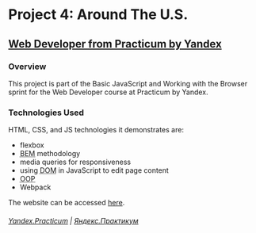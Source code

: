 # Project 4: Around The U.S.

## [Web Developer from Practicum by Yandex](https://practicum.yandex.com/web/)

### Overview

This project is part of the Basic JavaScript and Working with the Browser sprint for the Web Developer course at Practicum by Yandex.

### Technologies Used

HTML, CSS, and JS technologies it demonstrates are:

- flexbox
- <abbr title="Block, Element, Modifier">BEM</abbr> methodology
- media queries for responsiveness
- using <abbr title="Document Object Model">DOM</abbr> in JavaScript to edit page content
- <abbr title="Object Oriented Programming">OOP</abbr>
- Webpack

The website can be accessed [here](https://derekschinke-practicum.github.io/web_project_4/).

###### [Yandex.Practicum](https://practicum.yandex.com/) | [Яндекс.Практикум](https://praktikum.yandex.ru/)
